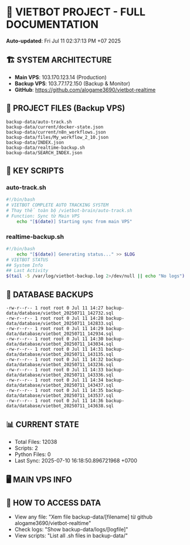 # 🤖 VIETBOT PROJECT - FULL DOCUMENTATION
**Auto-updated**: Fri Jul 11 02:37:13 PM +07 2025

## 🏗️ SYSTEM ARCHITECTURE
- **Main VPS**: 103.170.123.14 (Production)
- **Backup VPS**: 103.77.172.150 (Backup & Monitor)
- **GitHub**: https://github.com/alogame3690/vietbot-realtime

## 📁 PROJECT FILES (Backup VPS)
```
backup-data/auto-track.sh
backup-data/current/docker-state.json
backup-data/current/n8n_workflows.json
backup-data/files/My_workflow_2_10.json
backup-data/INDEX.json
backup-data/realtime-backup.sh
backup-data/SEARCH_INDEX.json
```

## 🔧 KEY SCRIPTS
### auto-track.sh
```bash
#!/bin/bash
# VIETBOT COMPLETE AUTO TRACKING SYSTEM
# Thay thế toàn bộ /vietbot-brain/auto-track.sh
# Function: Sync từ Main VPS
    echo "[$(date)] Starting sync from main VPS"
```
### realtime-backup.sh
```bash
#!/bin/bash
    echo "[$(date)] Generating status..." >> $LOG
# VIETBOT STATUS
## System Info
## Last Activity
$(tail -5 /var/log/vietbot-backup.log 2>/dev/null || echo "No logs")
```

## 💾 DATABASE BACKUPS
```
-rw-r--r-- 1 root root 0 Jul 11 14:27 backup-data/database/vietbot_20250711_142732.sql
-rw-r--r-- 1 root root 0 Jul 11 14:28 backup-data/database/vietbot_20250711_142833.sql
-rw-r--r-- 1 root root 0 Jul 11 14:29 backup-data/database/vietbot_20250711_142934.sql
-rw-r--r-- 1 root root 0 Jul 11 14:30 backup-data/database/vietbot_20250711_143034.sql
-rw-r--r-- 1 root root 0 Jul 11 14:31 backup-data/database/vietbot_20250711_143135.sql
-rw-r--r-- 1 root root 0 Jul 11 14:32 backup-data/database/vietbot_20250711_143236.sql
-rw-r--r-- 1 root root 0 Jul 11 14:33 backup-data/database/vietbot_20250711_143336.sql
-rw-r--r-- 1 root root 0 Jul 11 14:34 backup-data/database/vietbot_20250711_143437.sql
-rw-r--r-- 1 root root 0 Jul 11 14:35 backup-data/database/vietbot_20250711_143537.sql
-rw-r--r-- 1 root root 0 Jul 11 14:36 backup-data/database/vietbot_20250711_143638.sql
```

## 📊 CURRENT STATE
- Total Files: 12038
- Scripts: 2
- Python Files: 0
- Last Sync: 2025-07-10 16:18:50.896721968 +0700

## 🖥️ MAIN VPS INFO


## 🚨 HOW TO ACCESS DATA
- View any file: "Xem file backup-data/[filename] từ github alogame3690/vietbot-realtime"
- Check logs: "Show backup-data/logs/[logfile]"
- View scripts: "List all .sh files in backup-data/"
